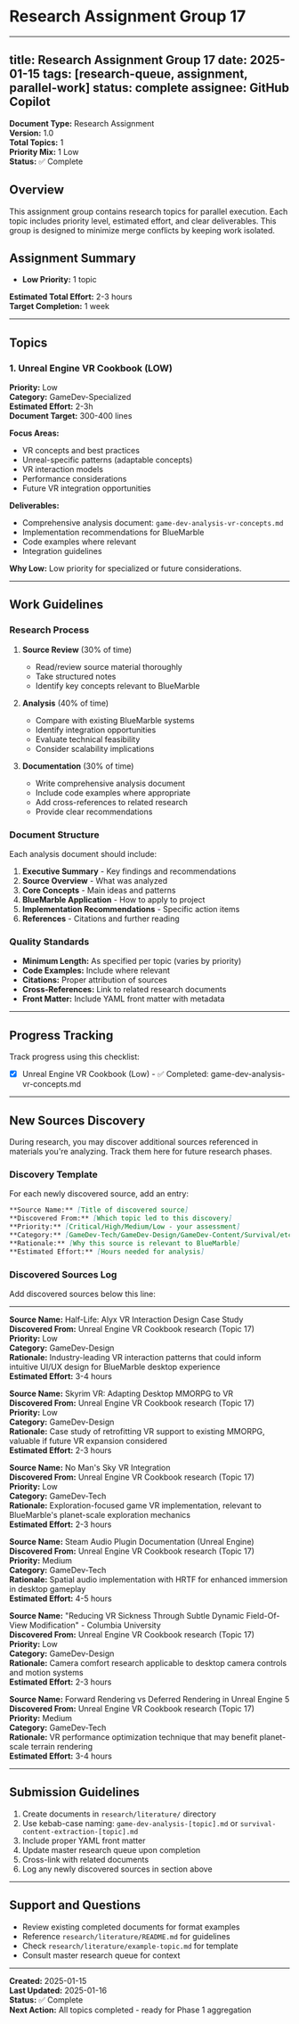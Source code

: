 # Research Assignment Group 17

---
title: Research Assignment Group 17
date: 2025-01-15
tags: [research-queue, assignment, parallel-work]
status: complete
assignee: GitHub Copilot
---

**Document Type:** Research Assignment  
**Version:** 1.0  
**Total Topics:** 1  
**Priority Mix:** 1 Low  
**Status:** ✅ Complete

## Overview

This assignment group contains research topics for parallel execution. Each topic includes priority level, estimated effort, and clear deliverables. This group is designed to minimize merge conflicts by keeping work isolated.

## Assignment Summary

- **Low Priority:** 1 topic

**Estimated Total Effort:** 2-3 hours  
**Target Completion:** 1 week

---

## Topics

### 1. Unreal Engine VR Cookbook (LOW)

**Priority:** Low  
**Category:** GameDev-Specialized  
**Estimated Effort:** 2-3h  
**Document Target:** 300-400 lines

**Focus Areas:**
- VR concepts and best practices
- Unreal-specific patterns (adaptable concepts)
- VR interaction models
- Performance considerations
- Future VR integration opportunities

**Deliverables:**
- Comprehensive analysis document: `game-dev-analysis-vr-concepts.md`
- Implementation recommendations for BlueMarble
- Code examples where relevant
- Integration guidelines

**Why Low:**
Low priority for specialized or future considerations.

---

## Work Guidelines

### Research Process

1. **Source Review** (30% of time)
   - Read/review source material thoroughly
   - Take structured notes
   - Identify key concepts relevant to BlueMarble

2. **Analysis** (40% of time)
   - Compare with existing BlueMarble systems
   - Identify integration opportunities
   - Evaluate technical feasibility
   - Consider scalability implications

3. **Documentation** (30% of time)
   - Write comprehensive analysis document
   - Include code examples where appropriate
   - Add cross-references to related research
   - Provide clear recommendations

### Document Structure

Each analysis document should include:

1. **Executive Summary** - Key findings and recommendations
2. **Source Overview** - What was analyzed
3. **Core Concepts** - Main ideas and patterns
4. **BlueMarble Application** - How to apply to project
5. **Implementation Recommendations** - Specific action items
6. **References** - Citations and further reading

### Quality Standards

- **Minimum Length:** As specified per topic (varies by priority)
- **Code Examples:** Include where relevant
- **Citations:** Proper attribution of sources
- **Cross-References:** Link to related research documents
- **Front Matter:** Include YAML front matter with metadata

---

## Progress Tracking

Track progress using this checklist:

- [x] Unreal Engine VR Cookbook (Low) - ✅ Completed: game-dev-analysis-vr-concepts.md

---

## New Sources Discovery

During research, you may discover additional sources referenced in materials you're analyzing. Track them here for future research phases.

### Discovery Template

For each newly discovered source, add an entry:

```markdown
**Source Name:** [Title of discovered source]
**Discovered From:** [Which topic led to this discovery]
**Priority:** [Critical/High/Medium/Low - your assessment]
**Category:** [GameDev-Tech/GameDev-Design/GameDev-Content/Survival/etc.]
**Rationale:** [Why this source is relevant to BlueMarble]
**Estimated Effort:** [Hours needed for analysis]
```

### Discovered Sources Log

Add discovered sources below this line:

---

**Source Name:** Half-Life: Alyx VR Interaction Design Case Study  
**Discovered From:** Unreal Engine VR Cookbook research (Topic 17)  
**Priority:** Low  
**Category:** GameDev-Design  
**Rationale:** Industry-leading VR interaction patterns that could inform intuitive UI/UX design for BlueMarble desktop experience  
**Estimated Effort:** 3-4 hours

**Source Name:** Skyrim VR: Adapting Desktop MMORPG to VR  
**Discovered From:** Unreal Engine VR Cookbook research (Topic 17)  
**Priority:** Low  
**Category:** GameDev-Design  
**Rationale:** Case study of retrofitting VR support to existing MMORPG, valuable if future VR expansion considered  
**Estimated Effort:** 2-3 hours

**Source Name:** No Man's Sky VR Integration  
**Discovered From:** Unreal Engine VR Cookbook research (Topic 17)  
**Priority:** Low  
**Category:** GameDev-Tech  
**Rationale:** Exploration-focused game VR implementation, relevant to BlueMarble's planet-scale exploration mechanics  
**Estimated Effort:** 2-3 hours

**Source Name:** Steam Audio Plugin Documentation (Unreal Engine)  
**Discovered From:** Unreal Engine VR Cookbook research (Topic 17)  
**Priority:** Medium  
**Category:** GameDev-Tech  
**Rationale:** Spatial audio implementation with HRTF for enhanced immersion in desktop gameplay  
**Estimated Effort:** 4-5 hours

**Source Name:** "Reducing VR Sickness Through Subtle Dynamic Field-Of-View Modification" - Columbia University  
**Discovered From:** Unreal Engine VR Cookbook research (Topic 17)  
**Priority:** Low  
**Category:** GameDev-Design  
**Rationale:** Camera comfort research applicable to desktop camera controls and motion systems  
**Estimated Effort:** 2-3 hours

**Source Name:** Forward Rendering vs Deferred Rendering in Unreal Engine 5  
**Discovered From:** Unreal Engine VR Cookbook research (Topic 17)  
**Priority:** Medium  
**Category:** GameDev-Tech  
**Rationale:** VR performance optimization technique that may benefit planet-scale terrain rendering  
**Estimated Effort:** 3-4 hours

---

## Submission Guidelines

1. Create documents in `research/literature/` directory
2. Use kebab-case naming: `game-dev-analysis-[topic].md` or `survival-content-extraction-[topic].md`
3. Include proper YAML front matter
4. Update master research queue upon completion
5. Cross-link with related documents
6. Log any newly discovered sources in section above

---

## Support and Questions

- Review existing completed documents for format examples
- Reference `research/literature/README.md` for guidelines
- Check `research/literature/example-topic.md` for template
- Consult master research queue for context

---

**Created:** 2025-01-15  
**Last Updated:** 2025-01-16  
**Status:** ✅ Complete  
**Next Action:** All topics completed - ready for Phase 1 aggregation

